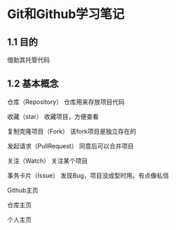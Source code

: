 <!--
 * @Author: your name
 * @Date: 2020-11-05 21:09:31
 * @LastEditTime: 2020-11-05 22:04:08
 * @LastEditors: Please set LastEditors
 * @Description: In User Settings Edit
 * @FilePath: \leetcodes\git.md
-->

# Git和Github学习笔记

## 1.1 目的

借助其托管代码

## 1.2 基本概念

仓库（Repository）
仓库用来存放项目代码

收藏（star）
收藏项目，方便查看

复制克隆项目（Fork）
该fork项目是独立存在的

发起请求（PullRequest）
同意后可以合并项目

关注（Watch）
关注某个项目

事务卡片（Issue）
发现Bug，项目没成型时用。有点像私信

Github主页

仓库主页

个人主页
